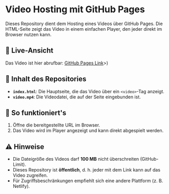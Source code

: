 # Video Hosting mit GitHub Pages

Dieses Repository dient dem Hosting eines Videos über GitHub Pages. Die HTML-Seite zeigt das Video in einem einfachen Player, den jeder direkt im Browser nutzen kann.

## 🔗 **Live-Ansicht**
Das Video ist hier abrufbar: [GitHub Pages Link]([https://github.com/Jubelbub/video-hosting.git])>)  

## 📁 **Inhalt des Repositories**
- **`index.html`**: Die Hauptseite, die das Video über ein `<video>`-Tag anzeigt.
- **`video.mp4`**: Die Videodatei, die auf der Seite eingebunden ist.

## 🚀 **So funktioniert's**
1. Öffne die bereitgestellte URL im Browser.
2. Das Video wird im Player angezeigt und kann direkt abgespielt werden.

## ⚠️ **Hinweise**
- Die Dateigröße des Videos darf **100 MB** nicht überschreiten (GitHub-Limit).
- Dieses Repository ist **öffentlich**, d. h. jeder mit dem Link kann auf das Video zugreifen.
- Für Zugriffsbeschränkungen empfiehlt sich eine andere Plattform (z. B. Netlify).
